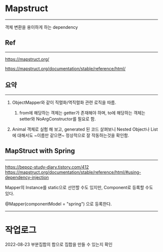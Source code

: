# Mapstruct

---

객체 변환을 용이하게 하는 dependency

## Ref

---

https://mapstruct.org/

https://mapstruct.org/documentation/stable/reference/html/



## 요약

---

1. ObjectMapper와 같이 직렬화/역직렬화 관련 로직을 따름.
   1. from에 해당하는 객체는 getter가 존재해야 하며, to에 해당하는 객체는 setter와 NoArgConstructor를 필요로 함.

2. Animal 객체로 실험 해 보고, generated 된 코드 살펴보니 Nested Object나 List에 대해서도 ~이름만 같으면~ 정상적으로 잘 작동하는것을 확인함.

## MapStruct with Spring

---

https://bepoz-study-diary.tistory.com/412
https://mapstruct.org/documentation/stable/reference/html/#using-dependency-injection

Mapper의 Instance를 static으로 선언할 수도 있지만, Component로 등록할 수도 있다.

@Mapper(componentModel = "spring") 으로 등록한다.

---
# 작업로그

2022-08-23 부분집합의 합으로 집합을 만들 수 있는지 확인